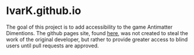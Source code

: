 # IvarK.github.io
The goal of this project is to add accessibility to the game Antimatter Dimentions. The github pages site, found [here](https://amerikranian.github.io/IvarK.github.io/), was not created to steal the work of the original developer, but rather to provide greater access to blind users until pull requests are approved.
